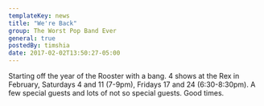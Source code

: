 ```yaml
---
templateKey: news
title: "We're Back"
group: The Worst Pop Band Ever
general: true
postedBy: timshia
date: 2017-02-02T13:50:27-05:00
---
```

Starting off the year of the Rooster with a bang. 4 shows at the Rex in February, Saturdays 4 and 11 (7-9pm), Fridays 17 and 24 (6:30-8:30pm). A few special guests and lots of not so special guests. Good times.
